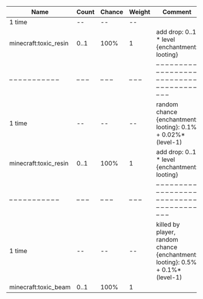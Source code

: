 | Name                  | Count | Chance | Weight | Comment                                                                       |
| --------------------- | ----- | ------ | ------ | ----------------------------------------------------------------------------- |
| 1 time                |    -- |     -- |     -- |                                                                               |
| minecraft:toxic_resin |  0..1 |   100% |      1 | add drop: 0..1 * level {enchantment: looting}                                 |
| – – – – – – – – – – – | – – – | – – –  | – – –  | – – – – – – – – – – – – – – – – – – – – – – – – – – – – – – – – – – – – – – – |
| 1 time                |    -- |     -- |     -- | random chance {enchantment: looting}: 0.1% + 0.02%*(level-1)                  |
| minecraft:toxic_resin |  0..1 |   100% |      1 | add drop: 0..1 * level {enchantment: looting}                                 |
| – – – – – – – – – – – | – – – | – – –  | – – –  | – – – – – – – – – – – – – – – – – – – – – – – – – – – – – – – – – – – – – – – |
| 1 time                |    -- |     -- |     -- | killed by player, random chance {enchantment: looting}: 0.5% + 0.1%*(level-1) |
| minecraft:toxic_beam  |  0..1 |   100% |      1 |                                                                               |
